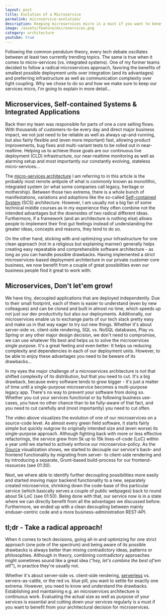 ```yaml
---
layout: post
title: Evolution of a Microservice
permalink: microservice-evolution/
description: Keeping microservices micro is a must if you want to benefit from them.
image: /assets/feature/microservices.png
category: architecture
youtube: true
---
```


Following the common pendulum theory, every tech debate oscillates between at least two currently trending topics. The same is true when it comes to micro-services (vs. integrated systems). One of my former teams decided to follow a radical microservices approach, favoring the benefits of smallest possible deployment units over integration (and its advantages) and preferring infrastructure as well as communication complexity over tight coupling. Why we chose to do so and how we make sure to keep our services micro, I'm going to explain in more detail...

## Microservices, Self-contained Systems & Integrated Applications

Back then my team was responsible for parts of one a core selling flows. With thousands of customers-to-be every day and direct major business impact, we not just need to be reliable as well as always up-and-running, but also fairly flexible and (even more important) fast, allowing product improvements, bug fixes and multi-variant tests to be rolled out in near-realtime. Helping us to achieve those goals are our continuous live deployment (CLD) infrastructure, our near-realtime monitoring as well as alarming setup and most importantly our constantly evolving, stateless micro-services...

The [micro-services architecture](http://microservices.io/patterns/microservices.html) I am referring to in this article is the probably most remote antipole of what is commonly known as monolithic, integrated system (or what some companies call legacy, heritage or mothership). Between those two extrema, there is a whole bunch of manifestations, variations and adoptions like the so-called [Self-contained System](http://scs-architecture.org/index.html) (SCS) architecture. However, I am usually not a big fan of some technical middle courses as in my experience they often combine not the intended advantages but the downsides of two radical different ideas. Furthermore, if a framework (and an architecture is nothing else) allows people to implement their first gut feelings instead of understanding the greater ideas, concepts and reasons, they tend to do so.

On the other hand, sticking with and optimizing your infrastructure for one clean approach (not in a religious but explaining manner) generally helps creating easy repeatable and comprehensible software architecture - as long as you can handle possible drawbacks. Having implemented a strict microservices-based deployment architecture in our private customer core business, we now benefit from a couple of great possibilities even our business people find it great to work with:

<amp-youtube data-videoid="moNJBBm7avM" layout="responsive" width="480" height="270"></amp-youtube>

## Microservices, Don't let'em grow!

We have tiny, decoupled applications that are deployed independently. Due to their small footprint, each of them is easier to understand (even by new colleagues) and can be cloned and built in almost no time, which speeds up not just our dev productivity but also our deployments. Additionally, our microservices enable us to exchange parts of our tech stack pretty easy and make us in that way eager to try out new things. Whether it's about server-side vs. client-side rendering, SQL vs. NoSQL databases, Play vs. Spring or any other major design decision, we don't need to compromise, we can use whatever fits best and helps us to solve the microservices single purpose. It's a great feeling and even better: It helps us reducing complexity and dependencies in each of our deployment units. However, to be able to enjoy these advantages you need to be beware of its drawbacks...

In my eyes the major challenge of a microservices architecture is not that shifted complexity of its distribution, but that you need to cut. It's a big drawback, because every software tends to grow bigger - it's just a matter of time until a single-purpose microservice becomes a multi-purpose legacy app. There's no way to prevent your software from doing so. Whether you cut your services functional or by following business use-cases, you have no other chance than to be fully-aware of that fact, and you need to cut carefully and (most importantly) you need to cut often.

The video above visualizes the evolution of one of our microservices on a source-code level. As almost every green field software, it starts fairly simple but quickly outgrow its originally intended size and (even worse) its single-purpose approach. Although fighting back with more or less effective refactorings, the service grew from 5k up to 15k lines-of-code (LoC) within a year until we started to actively enforce our microservice-policy. As the [Gource](http://gource.io/) visualization shows, we started to decouple our service's back- and frontend functionality by migrating from server- to client-side rendering and by introducing a separate, Grunt-based build-process for our frontend-resources (see 01:30).

Next, we where able to identify further decoupling possibilities more easily and started moving major backend functionality to a new, separately created microservice, shrinking down the code-base of this particular service (which basically serves a couple of public webpages) back to round about 5k LoC (see 01:50). Being done with that, our service now is in a state where we can directly benefit from all the advantages we discussed before. Furthermore, we ended up with a clean decoupling between mainly enduser-centric code and a more business-administration REST-API.

## tl;dr - Take a radical approach!

When it comes to tech decisions, going all-in and optimizing for one strict approach (one pole of the spectrum) and being aware of its possible drawbacks is always better than mixing contradictory ideas, patterns or philosophies. Although in theory, combining  contradictory approaches might sometimes sound like a great idea (_"hey, let's combine the best of'em all!"_), in practice they're usually not.

Whether it's about server-side vs. client-side rendering, [serverless](https://aws.amazon.com/blogs/compute/microservices-without-the-servers/) vs. servers-as-cattle, or the red vs. blue pill, you want to settle for exactly one extrema. However, you need to know and understand the drawbacks. Establishing and maintaining e.g. an microservices architecture is continuous work. Evaluating the actual size as well as purpose of your services is essential and cutting down your services regularly is a must if you want to benefit from your architectural decision for microservices.
